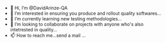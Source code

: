 - 👋 Hi, I’m @DavidArinze-QA
- 👀 I’m interested in ensuring you produce and rollout quality softwares...
- 🌱 I’m currently learning new testing methodologies...
- 💞️ I’m looking to collaborate on projects with anyone who's also intetrested in quality...
- 📫 How to reach me...send a mail ...

<!---
DavidArinze-QA/DavidArinze-QA is a ✨ special ✨ repository because its `README.md` (this file) appears on your GitHub profile.
You can click the Preview link to take a look at your changes.
--->
